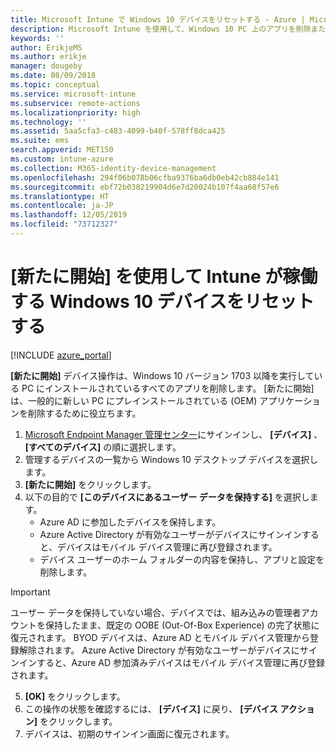 ```yaml
---
title: Microsoft Intune で Windows 10 デバイスをリセットする - Azure | Microsoft Docs
description: Microsoft Intune を使用して、Windows 10 PC 上のアプリを削除またはアンインストールするには、[新たに開始] を使用します。
keywords: ''
author: ErikjeMS
ms.author: erikje
manager: dougeby
ms.date: 08/09/2018
ms.topic: conceptual
ms.service: microsoft-intune
ms.subservice: remote-actions
ms.localizationpriority: high
ms.technology: ''
ms.assetid: 5aa5cfa3-c483-4099-b40f-578ff8dca425
ms.suite: ems
search.appverid: MET150
ms.custom: intune-azure
ms.collection: M365-identity-device-management
ms.openlocfilehash: 294f06b078b06cfba9376ba6db0eb42cb884e141
ms.sourcegitcommit: ebf72b038219904d6e7d20024b107f4aa68f57e6
ms.translationtype: HT
ms.contentlocale: ja-JP
ms.lasthandoff: 12/05/2019
ms.locfileid: "73712327"
---
```

# <a name="use-fresh-start-to-reset-windows-10-devices-with-intune"></a>[新たに開始] を使用して Intune が稼働する Windows 10 デバイスをリセットする


[!INCLUDE [azure_portal](../includes/azure_portal.md)]

**[新たに開始]** デバイス操作は、Windows 10 バージョン 1703 以降を実行している PC にインストールされているすべてのアプリを削除します。 [新たに開始] は、一般的に新しい PC にプレインストールされている (OEM) アプリケーションを削除するために役立ちます。 

1. [Microsoft Endpoint Manager 管理センター](https://go.microsoft.com/fwlink/?linkid=2109431)にサインインし、 **[デバイス]** 、 **[すべてのデバイス]** の順に選択します。
2. 管理するデバイスの一覧から Windows 10 デスクトップ デバイスを選択します。
3. **[新たに開始]** をクリックします。 
4. 以下の目的で **[このデバイスにあるユーザー データを保持する]** を選択します。
   * Azure AD に参加したデバイスを保持します。
   * Azure Active Directory が有効なユーザーがデバイスにサインインすると、デバイスはモバイル デバイス管理に再び登録されます。
   * デバイス ユーザーのホーム フォルダーの内容を保持し、アプリと設定を削除します。

  > [!IMPORTANT]
 > ユーザー データを保持していない場合、デバイスでは、組み込みの管理者アカウントを保持したまま、既定の OOBE (Out-Of-Box Experience) の完了状態に復元されます。
 > BYOD デバイスは、Azure AD とモバイル デバイス管理から登録解除されます。
 > Azure Active Directory が有効なユーザーがデバイスにサインインすると、Azure AD 参加済みデバイスはモバイル デバイス管理に再び登録されます。
 
5. **[OK]** をクリックします。   
6. この操作の状態を確認するには、 **[デバイス]** に戻り、 **[デバイス アクション]** をクリックします。  
7. デバイスは、初期のサインイン画面に復元されます。
